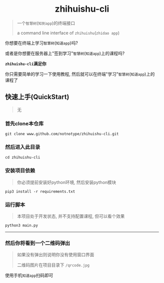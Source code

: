 
<h1 align="center">zhihuishu-cli</h1>

> 一个`智慧树`(`知到app`)的终端接口
>
> a command line interface of `zhihuishu`(`zhidao app`)

你想要在终端上学习`智慧树`(`知道app`)吗?

或者是你想要在服务器上"签到学习"`智慧树`(`知道app`)上的课程吗?

**`zhihuishu-cli`满足你**

你只需要简单的学习一下使用教程, 然后就可以在终端"学习"`智慧树`(`知道app`)上的课程了

## 快速上手(QuickStart)

> 无

### 首先clone本仓库
```shell
git clone www.github.com/notnotype/zhihuishu-cli.git
```

### 然后进入此目录
```shell
cd zhihuishu-cli
```

### 安装项目依赖
> 你必须提前安装好python环境, 然后安装python模块
```shell
pip3 install -r requirements.txt
```

### 运行脚本

> 本项目处于开发状态, 并不支持配置课程, 但可以看个效果
 
```shell
python3 main.py
```

---

### 然后你将看到一个二维码弹出

> 如果没有弹出则说明你没有使用窗口界面
>
> 二维码图片在项目目录下 `/qrcode.jpg`

使用手机`知道app`扫码即可

